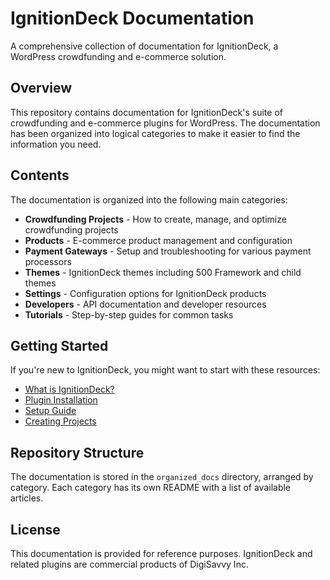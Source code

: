 # IgnitionDeck Documentation

A comprehensive collection of documentation for IgnitionDeck, a WordPress crowdfunding and e-commerce solution.

## Overview

This repository contains documentation for IgnitionDeck's suite of crowdfunding and e-commerce plugins for WordPress. The documentation has been organized into logical categories to make it easier to find the information you need.

## Contents

The documentation is organized into the following main categories:

- **Crowdfunding Projects** - How to create, manage, and optimize crowdfunding projects
- **Products** - E-commerce product management and configuration
- **Payment Gateways** - Setup and troubleshooting for various payment processors
- **Themes** - IgnitionDeck themes including 500 Framework and child themes
- **Settings** - Configuration options for IgnitionDeck products
- **Developers** - API documentation and developer resources
- **Tutorials** - Step-by-step guides for common tasks

## Getting Started

If you're new to IgnitionDeck, you might want to start with these resources:

- [What is IgnitionDeck?](organized_docs/settings/what-is-ignitiondeck-ignitiondeck-documentation.md)
- [Plugin Installation](organized_docs/general/plugin-installation-ignitiondeck-documentation.md)
- [Setup Guide](organized_docs/general/setup-ignitiondeck-documentation.md)
- [Creating Projects](organized_docs/tutorials/projects-creating-projects-ignitiondeck-documentation.md)

## Repository Structure

The documentation is stored in the `organized_docs` directory, arranged by category. Each category has its own README with a list of available articles.

## License

This documentation is provided for reference purposes. IgnitionDeck and related plugins are commercial products of DigiSavvy Inc.